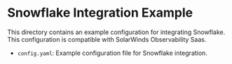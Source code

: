 # Snowflake Integration Example

This directory contains an example configuration for integrating Snowflake. This configuration is compatible with SolarWinds Observability Saas.

- `config.yaml`: Example configuration file for Snowflake integration.
